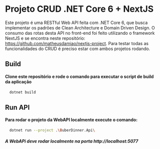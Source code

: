 # Projeto CRUD .NET Core 6 + NextJS

Este projeto é uma RESTful Web API feita com .NET Core 6, que busca implementar os padrões de Clean Architecture e Domain Driven Design.
O consumo das rotas desta API no front-end foi feito utilizando o framework NextJS e se encontra neste repositório: https://github.com/matheusdamiao/nextjs-project.
Para testar todas as funcionalidades do CRUD é preciso estar com ambos projetos rodando.

## Build 

#### Clone este repositório e rode o comando para executar o script de build da aplicação

```bash
  dotnet build
```


## Run API

#### Para rodar o projeto da WebAPI localmente execute o comando:
```bash
  dotnet run --project .\BuberDinner.Api\
```
##### A WebAPi deve rodar localmente na porta http://localhost:5077






